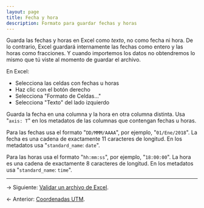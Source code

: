 ```yaml
---
layout: page
title: Fecha y hora
description: Formato para guardar fechas y horas
---
```


Guarda las fechas y horas en Excel como _texto_, no como fecha ni hora. De lo contrario, Excel guardará internamente las fechas como entero y las horas como fracciones. Y cuando importemos los datos no obtendremos lo mismo que tú viste al momento de guardar el archivo.

En Excel:

- Selecciona las celdas con fechas u horas
- Haz clic con el botón derecho
- Selecciona "Formato de Celdas..."
- Selecciona "Texto" del lado izquierdo

Guarda la fecha en una columna y la hora en otra columna distinta. Usa "`axis: T`" en los metadatos de las columnas que contengan fechas u horas.

Para las fechas usa el formato "`DD/MMM/AAAA`", por ejemplo, "`01/Ene/2018`". La fecha es una cadena de exactamente 11 caracteres de longitud. En los metadatos usa "`standard_name`: `date`".

Para las horas usa el formato "`hh:mm:ss`", por ejemplo, "`18:00:00`". La hora es una cadena de exactamente 8 caracteres de longitud. En los metadatos usa "`standard_name`: `time`".

---

&rarr; Siguiente: [Validar un archivo de Excel](validacion.html).

&larr; Anterior: [Coordenadas UTM](utm.html).